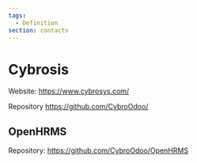 ```yaml
---
tags:
  - Definition
section: contacts
---
```

# Cybrosis

Website: <https://www.cybrosys.com/>

Repository <https://github.com/CybroOdoo/>

## OpenHRMS

Repository: <https://github.com/CybroOdoo/OpenHRMS>